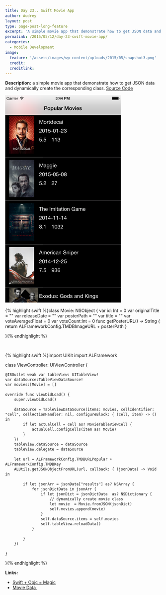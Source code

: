 ```yaml
---
title: Day 23.. Swift Movie App
author: Audrey
layout: post
type: page-post-long-feature
excerpt: 'A simple movie app that demonstrate how to get JSON data and dynamically create the corresponding class. '
permalink: /2015/05/12/day-23-swift-movie-app/
categories:
  - Mobile Development
image:
  feature: '/assets/images/wp-content/uploads/2015/05/snapshot3.png'
  credit: 
  creditlink: 
---
```

**Description:** a simple movie app that demonstrate how to get JSON data and dynamically create the corresponding class. [Source Code][1]

[<img class="aligncenter size-full wp-image-839" src="/assets/images/wp-content/uploads/2015/05/snapshot3.png" alt="snapshot" width="372" height="667" />][2]

{% highlight swift %}class Movie: NSObject {
    var id: Int = 0
    var originalTitle = ""
    var releaseDate = ""
    var posterPath = ""
    var title = ""
    var voteAverage:Float = 0
    var voteCount:Int = 0
    func getPosterURL() -> String {
        return ALFrameworkConfig.TMDBImageURL + posterPath
    }
    
}{% endhighlight %}

&nbsp;

{% highlight swift %}import UIKit
import ALFramework

class ViewController: UIViewController {

    @IBOutlet weak var tableView: UITableView!
    var dataSource:TableViewDataSource!
    var movies:[Movie] = []
    
    override func viewDidLoad() {
        super.viewDidLoad()
        
        dataSource = TableViewDataSource(items: movies, cellIdentifier: "cell", cellActionHandler: nil, configureBlock: { (cell, item) -> () in
            if let actualCell = cell as? MovieTableViewCell {
                actualCell.configCells(item as! Movie)
            }
        })
        tableView.dataSource = dataSource
        tableView.delegate = dataSource
        
        let url = ALFrameworkConfig.TMDBURLPopular + ALFrameworkConfig.TMDBKey
        ALUtils.getJSONObjectFromURL(url, callback: { (jsonData) -> Void in
            
            if let jsonArr = jsonData["results"] as? NSArray {
                for jsonDictData in jsonArr {
                    if let jsonDict = jsonDictData  as? NSDictionary {
                        // dynamically create movie class
                        let movie  = Movie.fromJSON(jsonDict)
                        self.movies.append(movie)
                    }
                    self.dataSource.items = self.movies
                    self.tableView.reloadData()
                }
                
            }
        })
        
    }

}{% endhighlight %}

**Links:**

  * [Swift + Objc = Magic][3]
  * [Movie Data ][4]

 [1]: https://github.com/vidaaudrey/023-Popular-Movies
 [2]: /assets/images/wp-content/uploads/2015/05/snapshot3.png
 [3]: https://www.weheartswift.com/swift-objc-magic/
 [4]: http://docs.themoviedb.apiary.io/#reference/movies/moviepopular/get